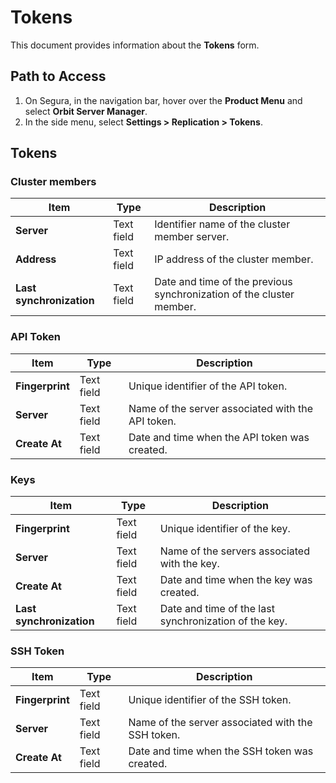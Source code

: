 # Tokens

This document provides information about the **Tokens** form.

## Path to Access

1. On Segura, in the navigation bar, hover over the **Product Menu** and select **Orbit Server Manager**.  
2. In the side menu, select **Settings \> Replication \> Tokens**.

## Tokens

### Cluster members

| Item | Type | Description |
| ----- | ----- | ----- |
| **Server** | Text field | Identifier name of the cluster member server. |
| **Address** | Text field | IP address of the cluster member. |
| **Last synchronization** | Text field | Date and time of the previous synchronization of the cluster member. |

### API Token

| Item | Type | Description |
| ----- | ----- | ----- |
| **Fingerprint** | Text field | Unique identifier of the API token. |
| **Server** | Text field | Name of the server associated with the API token. |
| **Create At** | Text field | Date and time when the API token was created. |

### Keys

| Item | Type | Description |
| ----- | ----- | ----- |
| **Fingerprint** | Text field | Unique identifier of the key. |
| **Server** | Text field | Name of the servers associated with the key. |
| **Create At** | Text field | Date and time when the key was created. |
| **Last synchronization** | Text field | Date and time of the last synchronization of the key. |

### SSH Token

| Item | Type | Description |
| ----- | ----- | ----- |
| **Fingerprint** | Text field | Unique identifier of the SSH token. |
| **Server** | Text field | Name of the server associated with the SSH token. |
| **Create At** | Text field | Date and time when the SSH token was created. |

